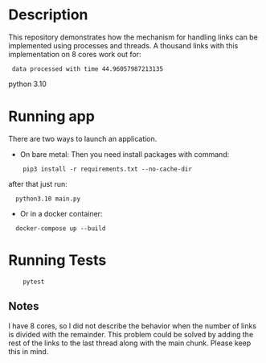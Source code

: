 # Description   
This repository demonstrates how the mechanism for handling links can be implemented using processes and threads.
A thousand links with this implementation on 8 cores work out for:
```text
 data processed with time 44.96057987213135 
```
python 3.10

# Running app
There are two ways to launch an application.

- On bare metal:
Then you need install packages with command: 
```text
    pip3 install -r requirements.txt --no-cache-dir
```
after that just run:
```shell
  python3.10 main.py
```
- Or in a docker container:
```shell
  docker-compose up --build
```

# Running Tests
```shell
    pytest
```

## Notes
I have 8 cores, so I did not describe the behavior when the number of links is divided with the remainder.
This problem could be solved by adding the rest of the links to the last thread along with the main chunk.
Please keep this in mind.
